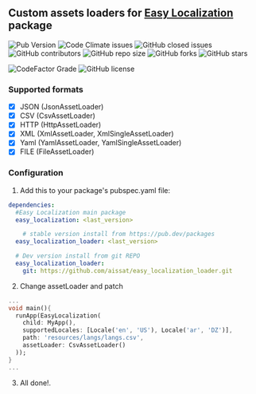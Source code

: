 ## Custom assets loaders for [Easy Localization](https://github.com/aissat/easy_localization) package 

![Pub Version](https://img.shields.io/pub/v/easy_localization_loader?style=flat-square)
![Code Climate issues](https://img.shields.io/github/issues/aissat/easy_localization_loader?style=flat-square)
![GitHub closed issues](https://img.shields.io/github/issues-closed/aissat/easy_localization_loader?style=flat-square)
![GitHub contributors](https://img.shields.io/github/contributors/aissat/easy_localization_loader?style=flat-square)
![GitHub repo size](https://img.shields.io/github/repo-size/aissat/easy_localization_loader?style=flat-square)
![GitHub forks](https://img.shields.io/github/forks/aissat/easy_localization_loader?style=flat-square)
![GitHub stars](https://img.shields.io/github/stars/aissat/easy_localization_loader?style=flat-square)
<!-- ![Coveralls github branch](https://img.shields.io/coveralls/github/aissat/easy_localization/dev?style=flat-square) -->
<!-- ![GitHub Workflow Status](https://img.shields.io/github/workflow/status/aissat/easy_localization/Flutter%20Tester?longCache=true&style=flat-square&logo=github) -->
![CodeFactor Grade](https://img.shields.io/codefactor/grade/github/aissat/easy_localization_loader?style=flat-square)
![GitHub license](https://img.shields.io/github/license/aissat/easy_localization_loader?style=flat-square)

### Supported formats

- [x] JSON (JsonAssetLoader)
- [x] CSV (CsvAssetLoader)
- [x] HTTP (HttpAssetLoader)
- [x] XML (XmlAssetLoader, XmlSingleAssetLoader)
- [x] Yaml (YamlAssetLoader, YamlSingleAssetLoader)
- [x] FILE (FileAssetLoader)

### Configuration

1. Add this to your package's pubspec.yaml file:

```yaml
dependencies:
  #Easy Localization main package
  easy_localization: <last_version>

    # stable version install from https://pub.dev/packages
  easy_localization_loader: <last_version>

  # Dev version install from git REPO
  easy_localization_loader:
    git: https://github.com/aissat/easy_localization_loader.git

```

2. Change assetLoader and patch

```dart
...
void main(){
  runApp(EasyLocalization(
    child: MyApp(),
    supportedLocales: [Locale('en', 'US'), Locale('ar', 'DZ')],
    path: 'resources/langs/langs.csv',
    assetLoader: CsvAssetLoader()
  ));
}
...
```

3. All done!.